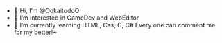 - 👋 Hi, I’m @OokaitodoO
- 👀 I’m interested in GameDev and WebEditor
- 🌱 I’m currently learning HTML, Css, C, C#
Every one can comment me for my better!~

<!---
OokaitodoO/OokaitodoO is a ✨ special ✨ repository because its `README.md` (this file) appears on your GitHub profile.
You can click the Preview link to take a look at your changes.
--->

